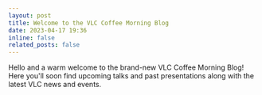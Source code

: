 ```yaml
---
layout: post
title: Welcome to the VLC Coffee Morning Blog
date: 2023-04-17 19:36
inline: false
related_posts: false
---
```


Hello and a warm welcome to the brand-new VLC Coffee Morning Blog! Here you'll soon find upcoming talks and past presentations along with the latest VLC news and events.
